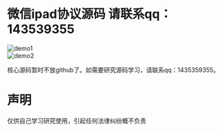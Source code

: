 # 微信ipad协议源码 请联系qq：143539355
![demo1](https://github.com/crsec/weixinxy/blob/master/png1.png) <br/>
![demo2](https://github.com/crsec/weixinxy/blob/master/png2.png) <br/>

核心源码暂时不放github了。如需要研究源码学习，请联系qq：1435359355。<br/>

# 声明
仅供自己学习研究使用，引起任何法律纠纷概不负责
